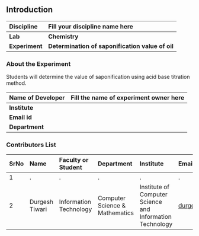 ## Introduction


<b>Discipline | <b>Fill your discipline name here
:--|:--|
<b> Lab | <b> Chemistry
<b> Experiment|     <b> Determination of saponification value of oil

### About the Experiment 

Students will determine the value of saponification using acid base titration method.

<b>Name of Developer | <b> Fill the name of experiment owner here 
:--|:--|
<b> Institute | <b>  
<b> Email id|     <b>  
<b> Department |  

### Contributors List

SrNo | Name | Faculty or Student | Department| Institute | Email id
:--|:--|:--|:--|:--|:--|
1 | . | . | . | . | .
2 | Durgesh Tiwari | Information Technology | Computer Science & Mathematics | Institute of Computer Science and Information Technology | durgesh83034@gmail.com
